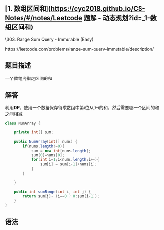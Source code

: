 ## [1. 数组区间和](https://cyc2018.github.io/CS-Notes/#/notes/Leetcode 题解 - 动态规划?id=_1-数组区间和)

\303. Range Sum Query - Immutable (Easy)

https://leetcode.com/problems/range-sum-query-immutable/description/

## 题目描述

一个数组内指定区间的和

## 解答

利用**DP**，使用一个数组保存待求数组中第i位从0-i的和，然后需要哪一个区间的和之间相减

```java
class NumArray {
    
    private int[] sum;
        
    public NumArray(int[] nums) {
        if(nums.length!=0){
            sum = new int[nums.length];
            sum[0]=nums[0];
            for(int i=1;i<nums.length;i++){
                sum[i] = sum[i-1]+nums[i];
            }
        }
        
    }
    
    public int sumRange(int i, int j) {
        return sum[j]- (i==0 ? 0:sum[i-1]);
    }
}
```

## 语法